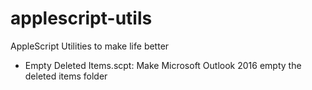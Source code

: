 # applescript-utils
AppleScript Utilities to make life better

- Empty Deleted Items.scpt: Make Microsoft Outlook 2016 empty the deleted items folder


